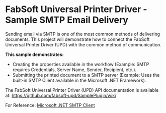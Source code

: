 # FabSoft Universal Printer Driver - Sample SMTP Email Delivery
Sending email via SMTP is one of the most common methods of delivering documents. This project will demonstrate how to connect the FabSoft Universal Printer Driver (UPD) with the common method of communication. 

**This sample demonstrates:**

* Creating the properties available in the workflow (Example: SMTP requires Credentials, Server Name, Sender, Recipient, etc.).
* Submitting the printed document to a SMTP server (Example: Uses the built-in SMTP Client available in the Microsoft .NET Framework).

The FabSoft Universal Printer Driver (UPD) API documentation is available at: https://github.com/fabsoft-upd/SamplePlugin/wiki

For Reference: [Microsoft .NET SMTP Client](https://docs.microsoft.com/en-us/dotnet/api/system.net.mail.smtpclient)



